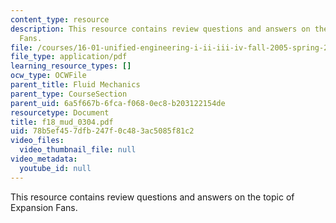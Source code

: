 ```yaml
---
content_type: resource
description: This resource contains review questions and answers on the topic of Expansion
  Fans.
file: /courses/16-01-unified-engineering-i-ii-iii-iv-fall-2005-spring-2006/78b5ef457dfb247f0c483ac5085f81c2_f18_mud_0304.pdf
file_type: application/pdf
learning_resource_types: []
ocw_type: OCWFile
parent_title: Fluid Mechanics
parent_type: CourseSection
parent_uid: 6a5f667b-6fca-f068-0ec8-b203122154de
resourcetype: Document
title: f18_mud_0304.pdf
uid: 78b5ef45-7dfb-247f-0c48-3ac5085f81c2
video_files:
  video_thumbnail_file: null
video_metadata:
  youtube_id: null
---
```

This resource contains review questions and answers on the topic of Expansion Fans.

